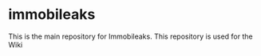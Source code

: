 immobileaks
===========

This is the main repository for Immobileaks. This repository is used for the Wiki
